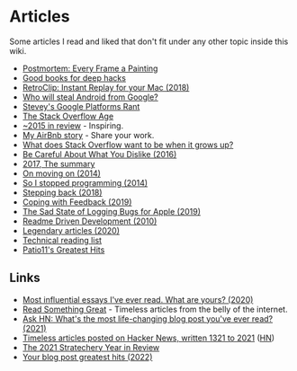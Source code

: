# Articles

Some articles I read and liked that don't fit under any other topic inside this wiki.

- [Postmortem: Every Frame a Painting](https://medium.com/@tonyszhou/postmortem-1b338537fabc)
- [Good books for deep hacks](https://begriffs.com/posts/2017-04-13-longterm-computing-reading.html)
- [RetroClip: Instant Replay for your Mac (2018)](https://www.realartists.com/blog/retroclip-instant-replay-for-your-mac.html)
- [Who will steal Android from Google?](https://medium.com/@steve.yegge/who-will-steal-android-from-google-af3622b6252e)
- [Stevey's Google Platforms Rant](https://gist.github.com/chitchcock/1281611)
- [The Stack Overflow Age](https://www.joelonsoftware.com/2018/04/06/the-stack-overflow-age/)
- [~2015 in review](https://medium.com/@sebmck/2015-in-review-51ac7035e272) - Inspiring.
- [My AirBnb story](https://medium.com/non-fiction/my-airbnb-story-cafb5cd7fcbe) - Share your work.
- [What does Stack Overflow want to be when it grows up?](https://blog.codinghorror.com/what-does-stack-overflow-want-to-be-when-it-grows-up/)
- [Be Careful About What You Dislike (2016)](http://lucumr.pocoo.org/2016/11/5/be-careful-about-what-you-dislike/)
- [2017, The summary](https://turiphro.nl/writings/2017-summary/)
- [On moving on (2014)](https://ostera.io/essays/LOV-000-on-moving-on.html)
- [So I stopped programming (2014)](https://ostera.io/essays/LOV-001-so-i-stopped-programming.html)
- [Stepping back (2018)](https://write.as/matt/stepping-back)
- [Coping with Feedback (2019)](https://overreacted.io/coping-with-feedback/)
- [The Sad State of Logging Bugs for Apple (2019)](https://www.corbinstreehouse.com/blog/2019/03/the-sad-state-of-logging-bugs-for-apple/)
- [Readme Driven Development (2010)](https://tom.preston-werner.com/2010/08/23/readme-driven-development.html)
- [Legendary articles (2020)](https://wheresvic.net/legendary)
- [Technical reading list](https://linus.zone/technical-reading)
- [Patio11's Greatest Hits](https://www.kalzumeus.com/greatest-hits/)

## Links

- [Most influential essays I've ever read. What are yours? (2020)](https://twitter.com/patrick_oshag/status/1278307221944840193)
- [Read Something Great](https://www.readsomethinggreat.com/) - Timeless articles from the belly of the internet.
- [Ask HN: What's the most life-changing blog post you've ever read? (2021)](https://news.ycombinator.com/item?id=28232165)
- [Timeless articles posted on Hacker News, written 1321 to 2021](https://hn.lindylearn.io/) ([HN](https://news.ycombinator.com/item?id=29605429))
- [The 2021 Stratechery Year in Review](https://stratechery.com/2021/the-2021-stratechery-year-in-review/)
- [Your blog post greatest hits (2022)](https://twitter.com/zachleat/status/1524763302546620417)
